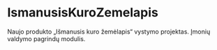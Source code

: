 # IsmanusisKuroZemelapis
Naujo produkto „Išmanusis kuro žemėlapis“ vystymo projektas. 
Įmonių valdymo pagrindų modulis.
